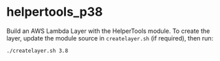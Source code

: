 # helpertools_p38

Build an AWS Lambda Layer with the HelperTools module. To create the layer, 
update the module source in `createlayer.sh` (if required), then run:
```bash
./createlayer.sh 3.8
```

